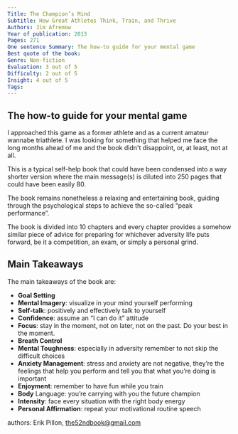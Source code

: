```yaml
---
Title: The Champion’s Mind
Subtitle: How Great Athletes Think, Train, and Thrive
Authors: Jim Afremow
Year of publication: 2013
Pages: 271
One sentence Summary: The how-to guide for your mental game
Best quote of the book: 
Genre: Non-fiction
Evaluation: 3 out of 5
Difficulty: 2 out of 5
Insight: 4 out of 5
Tags: 
---
```


## The how-to guide for your mental game

I approached this game as a former athlete and as a current amateur wannabe triathlete. I was looking for something that helped me face the long months ahead of me and the book didn't disappoint, or, at least, not at all.

This is a typical self-help book that could have been condensed into a way shorter version where the main message(s) is diluted into 250 pages that could have been easily 80.

The book remains nonetheless a relaxing and entertaining book, guiding through the psychological steps to achieve the so-called “peak performance”.

The book is divided into 10 chapters and every chapter provides a somehow similar piece of advice for preparing for whichever adversity life puts forward, be it a competition, an exam, or simply a personal grind.

## Main Takeaways

The main takeaways of the book are:

- **Goal Setting**
- **Mental Imagery**: visualize in your mind yourself performing
- **Self-talk**: positively and effectively talk to yourself
- **Confidence**: assume an “I can do it” attitude
- **Focus**: stay in the moment, not on later, not on the past. Do your best in the moment.
- **Breath Control**
- **Mental Toughness**: especially in adversity remember to not skip the difficult choices
- **Anxiety Management**: stress and anxiety are not negative, they’re the feelings that help you perform and tell you that what you’re doing is important
- **Enjoyment**: remember to have fun while you train
- **Body** Language: you’re carrying with you the future champion
- **Intensity**: face every situation with the right body energy
- **Personal Affirmation**: repeat your motivational routine speech

authors: Erik Pillon, the52ndbook@gmail.com